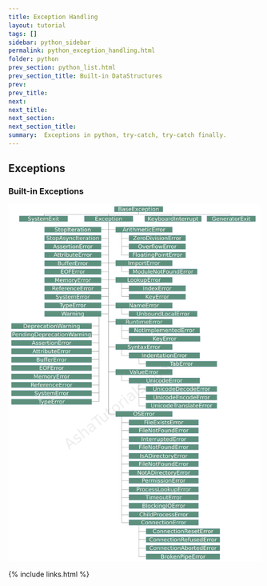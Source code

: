 ```yaml
---
title: Exception Handling
layout: tutorial
tags: []
sidebar: python_sidebar
permalink: python_exception_handling.html
folder: python
prev_section: python_list.html
prev_section_title: Built-in DataStructures
prev: 
prev_title: 
next: 
next_title: 
next_section: 
next_section_title: 
summary:  Exceptions in python, try-catch, try-catch finally.
---
```


## Exceptions


### Built-in Exceptions

<div id="tut-img-full">
    <img src="/images/tutorials/python/ExceptionHierarchy.png" class="tut-img" alt="Exception Hierarchy">
</div>



{% include links.html %}